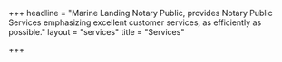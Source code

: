 +++
headline = "Marine Landing Notary Public, provides Notary Public Services emphasizing excellent customer services, as efficiently as possible."
layout = "services"
title = "Services"

+++
